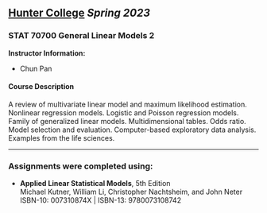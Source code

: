## [**Hunter College**](https://hunter.cuny.edu/) *Spring 2023*

### STAT 70700 General Linear Models 2

**Instructor Information:**

- Chun Pan

#### Course Description

A review of multivariate linear model and maximum likelihood estimation. Nonlinear regression models. Logistic and Poisson regression models. Family of generalized linear models. Multidimensional tables. Odds ratio. Model selection and evaluation. Computer-based exploratory data analysis. Examples from the life sciences.

----------

### Assignments were completed using:<br>

- **Applied Linear Statistical Models**, 5th Edition<br>
Michael Kutner, William Li, Christopher Nachtsheim, and John Neter<br>
ISBN-10: 007310874X  |  ISBN-13: 9780073108742 

